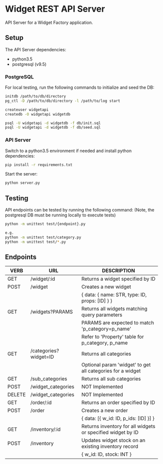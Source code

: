 # Widget REST API Server

API Server for a Widget Factory application.

## Setup
The API Server dependencies:
- python3.5
- postgresql (v9.5)

### PostgreSQL
For local testing, run the following commands to initialize and seed the DB:

```sh
initdb /path/to/db/directory
pg_ctl -D /path/to/db/directory -l /path/to/log start

createuser widgetapi
createdb -O widgetapi widgetdb

psql -U widgetapi -d widgetdb -f db/init.sql
psql -U widgetapi -d widgetdb -f db/seed.sql
```

### API Server
Switch to a python3.5 environment if needed and install python dependencies:
```sh
pip install -r requirements.txt
```

Start the server:

```sh
python server.py
```

## Testing
API endpoints can be tested by running the following command:
(Note, the postgresql DB must be running locally to execute tests)

```sh
python -m unittest test/{endpoint}.py

e.g.
python -m unittest test/category.py
python -m unittest test/*.py
```
## Endpoints

| VERB | URL | DESCRIPTION |
| --- | --- | --- |
| GET | /widget/:id | Returns a widget specified by ID |
| POST | /widget | Creates a new widget |
| | | { data: { name: STR, type: ID, props: [ID] } } |
| GET | /widgets?PARAMS | Returns all widgets matching query parameters |
| | | PARAMS are expected to match 'p_category=p_name' |
| | | Refer to 'Property' table for p_category, p_name |
| GET | /categories?widget=ID | Returns all categories |
| | | Optional param 'widget' to get all categories for a widget |
| GET | /sub_categories | Returns all sub categories |
| POST | /widget_categories | NOT Implemented |
| DELETE | /widget_categories | NOT Implemented |
| GET | /order/:id | Returns an order specified by ID |
| POST | /order | Creates a new order |
| | | { data: [{ w_id: ID, p_ids: [ID] }] } |
| GET | /inventory/:id | Returns inventory for all widgets or specified widget by ID |
| POST | /inventory | Updates widget stock on an existing inventory record |
| | | { w_id: ID, stock: INT } |
